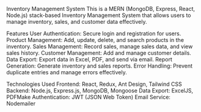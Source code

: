 

Inventory Management System
This is a MERN (MongoDB, Express, React, Node.js) stack-based Inventory Management System that allows users to manage inventory, sales, and customer data effectively.

Features
User Authentication: Secure login and registration for users.
Product Management: Add, update, delete, and search products in the inventory.
Sales Management: Record sales, manage sales data, and view sales history.
Customer Management: Add and manage customer details.
Data Export: Export data in Excel, PDF, and send via email.
Report Generation: Generate inventory and sales reports.
Error Handling: Prevent duplicate entries and manage errors effectively.


Technologies Used
Frontend: React, Redux, Ant Design, Tailwind CSS
Backend: Node.js, Express.js, MongoDB, Mongoose
Data Export: ExcelJS, PDFMake
Authentication: JWT (JSON Web Token)
Email Service: Nodemailer
